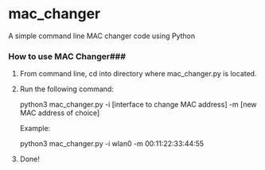 # mac_changer
A simple command line MAC changer code using Python

### How to use MAC Changer###

1. From command line, cd into directory where mac_changer.py is located.
2. Run the following command:

   python3 mac_changer.py -i [interface to change MAC address] -m [new MAC address of choice]
   
   Example: 
   
   python3 mac_changer.py -i wlan0 -m 00:11:22:33:44:55
   
3. Done!

